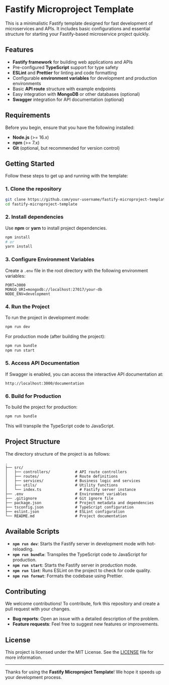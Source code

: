# Fastify Microproject Template

This is a minimalistic Fastify template designed for fast development of microservices and APIs. It includes basic configurations and essential structure for starting your Fastify-based microservice project quickly.

## Features

- **Fastify framework** for building web applications and APIs
- Pre-configured **TypeScript** support for type safety
- **ESLint** and **Prettier** for linting and code formatting
- Configurable **environment variables** for development and production environments
- Basic **API route** structure with example endpoints
- Easy integration with **MongoDB** or other databases (optional)
- **Swagger** integration for API documentation (optional)

## Requirements

Before you begin, ensure that you have the following installed:

- **Node.js** (>= 16.x)
- **npm** (>= 7.x)
- **Git** (optional, but recommended for version control)

## Getting Started

Follow these steps to get up and running with the template:

### 1. Clone the repository

```bash
git clone https://github.com/your-username/fastify-microproject-template.git
cd fastify-microproject-template
```

### 2. Install dependencies

Use **npm** or **yarn** to install project dependencies.

```bash
npm install
# or
yarn install
```

### 3. Configure Environment Variables

Create a `.env` file in the root directory with the following environment variables:

```env
PORT=3000
MONGO_URI=mongodb://localhost:27017/your-db
NODE_ENV=development
```

### 4. Run the Project

To run the project in development mode:

```bash
npm run dev
```

For production mode (after building the project):

```bash
npm run bundle
npm run start
```

### 5. Access API Documentation

If Swagger is enabled, you can access the interactive API documentation at:

```
http://localhost:3000/documentation
```

### 6. Build for Production

To build the project for production:

```bash
npm run bundle
```

This will transpile the TypeScript code to JavaScript.

## Project Structure

The directory structure of the project is as follows:

```
.
├── src/
│   ├── controllers/           # API route controllers
│   ├── routes/                # Route definitions
│   ├── services/              # Business logic and services
│   ├── utils/                 # Utility functions
│   └── index.ts                 # Fastify server instance
├── .env                       # Environment variables
├── .gitignore                 # Git ignore file
├── package.json               # Project metadata and dependencies
├── tsconfig.json              # TypeScript configuration
├── eslint.json                # ESLint configuration
└── README.md                  # Project documentation
```

## Available Scripts

- **`npm run dev`**: Starts the Fastify server in development mode with hot-reloading.
- **`npm run bundle`**: Transpiles the TypeScript code to JavaScript for production.
- **`npm run start`**: Starts the Fastify server in production mode.
- **`npm run lint`**: Runs ESLint on the project to check for code quality.
- **`npm run format`**: Formats the codebase using Prettier.

## Contributing

We welcome contributions! To contribute, fork this repository and create a pull request with your changes.

- **Bug reports**: Open an issue with a detailed description of the problem.
- **Feature requests**: Feel free to suggest new features or improvements.

## License

This project is licensed under the MIT License. See the [LICENSE](LICENSE) file for more information.

---

Thanks for using the **Fastify Microproject Template**! We hope it speeds up your development process.

